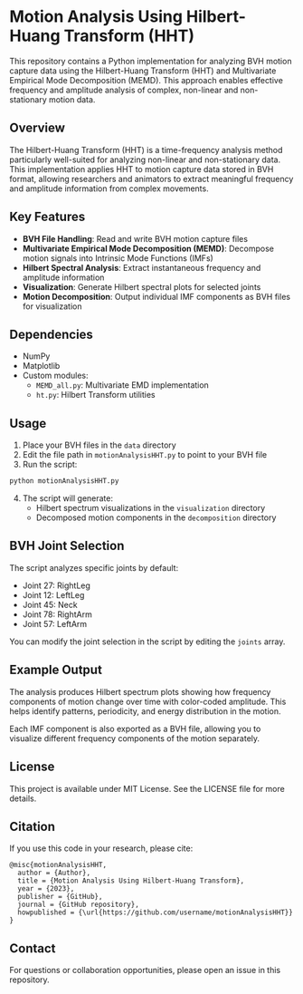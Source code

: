 # Motion Analysis Using Hilbert-Huang Transform (HHT)

This repository contains a Python implementation for analyzing BVH motion capture data using the Hilbert-Huang Transform (HHT) and Multivariate Empirical Mode Decomposition (MEMD). This approach enables effective frequency and amplitude analysis of complex, non-linear and non-stationary motion data.

## Overview

The Hilbert-Huang Transform (HHT) is a time-frequency analysis method particularly well-suited for analyzing non-linear and non-stationary data. This implementation applies HHT to motion capture data stored in BVH format, allowing researchers and animators to extract meaningful frequency and amplitude information from complex movements.

## Key Features

- **BVH File Handling**: Read and write BVH motion capture files
- **Multivariate Empirical Mode Decomposition (MEMD)**: Decompose motion signals into Intrinsic Mode Functions (IMFs)
- **Hilbert Spectral Analysis**: Extract instantaneous frequency and amplitude information
- **Visualization**: Generate Hilbert spectral plots for selected joints
- **Motion Decomposition**: Output individual IMF components as BVH files for visualization

## Dependencies

- NumPy
- Matplotlib
- Custom modules:
  - `MEMD_all.py`: Multivariate EMD implementation
  - `ht.py`: Hilbert Transform utilities

## Usage

1. Place your BVH files in the `data` directory
2. Edit the file path in `motionAnalysisHHT.py` to point to your BVH file
3. Run the script:

```bash
python motionAnalysisHHT.py
```

4. The script will generate:
   - Hilbert spectrum visualizations in the `visualization` directory
   - Decomposed motion components in the `decomposition` directory

## BVH Joint Selection

The script analyzes specific joints by default:
- Joint 27: RightLeg
- Joint 12: LeftLeg
- Joint 45: Neck
- Joint 78: RightArm
- Joint 57: LeftArm

You can modify the joint selection in the script by editing the `joints` array.

## Example Output

The analysis produces Hilbert spectrum plots showing how frequency components of motion change over time with color-coded amplitude. This helps identify patterns, periodicity, and energy distribution in the motion.

Each IMF component is also exported as a BVH file, allowing you to visualize different frequency components of the motion separately.

## License

This project is available under MIT License. See the LICENSE file for more details.

## Citation

If you use this code in your research, please cite:

```
@misc{motionAnalysisHHT,
  author = {Author},
  title = {Motion Analysis Using Hilbert-Huang Transform},
  year = {2023},
  publisher = {GitHub},
  journal = {GitHub repository},
  howpublished = {\url{https://github.com/username/motionAnalysisHHT}}
}
```

## Contact

For questions or collaboration opportunities, please open an issue in this repository. 
